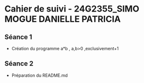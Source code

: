 # Cahier de suivi - 24G2355_SIMO MOGUE DANIELLE PATRICIA

## Séance 1
- Création du programme a*b , a,b>0 ,exclusivement+1

## Séance 2
- Préparation du README.md 

